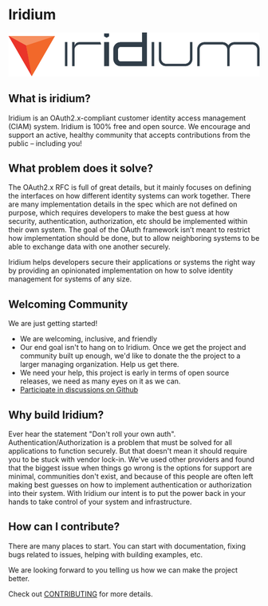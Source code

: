 # Iridium
![iridium](assets/color/iridium-3C-large.png)

## What is iridium?
Iridium is an OAuth2.x-compliant customer identity access management (CIAM) system.  Iridium is 100% free and open source. We encourage and support an active, healthy community that accepts contributions from the public – including you!

## What problem does it solve?
The OAuth2.x RFC is full of great details, but it mainly focuses on defining the interfaces on how different identity systems can work together.  There are many implementation details in the spec which are not defined on purpose, which requires developers to make the best guess at how security, authentication, authorization, etc should be implemented within their own system.  The goal of the OAuth framework isn’t meant to restrict how implementation should be done, but to allow neighboring systems to be able to exchange data with one another securely.

Iridium helps developers secure their applications or systems the right way by providing an opinionated implementation on how to solve identity management for systems of any size.

## Welcoming Community
We are just getting started!
* We are welcoming, inclusive, and friendly
* Our end goal isn't to hang on to Iridium.  Once we get the project and community built up enough, we'd like to donate the
  the project to a larger managing organization. Help us get there.
* We need your help, this project is early in terms of open source releases, we need as many eyes on it as we can.
* [Participate in discussions on Github](https://github.com/IridiumIdentity/iridium/discussions)

## Why build Iridium?

Ever hear the statement "Don't roll your own auth".  Authentication/Authorization
is a problem that must be solved for all applications to function securely. But that doesn't mean it should require you
to be stuck with vendor lock-in. We've used other providers and found that the biggest issue when things go wrong is
the options for support are minimal, communities don't exist, and because of this people are often left making best guesses
on how to implement authentication or authorization into their system. With Iridium our intent is to put the power back in
your hands to take control of your system and infrastructure.


## How can I contribute?
There are many places to start.  You can start with documentation, fixing bugs related to issues, helping with building examples, etc.

We are looking forward to you telling us how we can make the project better.

Check out [CONTRIBUTING](./CONTRIBUTING.md) for more details.

